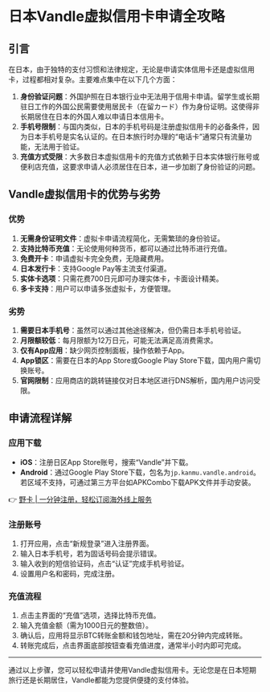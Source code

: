 # 日本Vandle虚拟信用卡申请全攻略

## 引言

在日本，由于独特的支付习惯和法律规定，无论是申请实体信用卡还是虚拟信用卡，过程都相对复杂。主要难点集中在以下几个方面：

1. **身份验证问题**：外国护照在日本银行业中无法用于信用卡申请。留学生或长期驻日工作的外国公民需要使用居民卡（在留カード）作为身份证明。这使得非长期居住在日本的外国人难以申请日本信用卡。
2. **手机号限制**：与国内类似，日本的手机号码是注册虚拟信用卡的必备条件，因为日本手机号是实名认证的。在日本旅行时办理的“电话卡”通常只有流量功能，无法用于验证。
3. **充值方式受限**：大多数日本虚拟信用卡的充值方式依赖于日本实体银行账号或便利店充值，这要求申请人必须居住在日本，进一步加剧了身份验证的问题。

## Vandle虚拟信用卡的优势与劣势

### 优势
1. **无需身份证明文件**：虚拟卡申请流程简化，无需繁琐的身份验证。
2. **支持比特币充值**：无论使用何种货币，都可以通过比特币进行充值。
3. **免费开卡**：申请虚拟卡完全免费，无隐藏费用。
4. **日本发行卡**：支持Google Pay等主流支付渠道。
5. **实体卡选项**：只需花费700日元即可办理实体卡，卡面设计精美。
6. **多卡支持**：用户可以申请多张虚拟卡，方便管理。

### 劣势
1. **需要日本手机号**：虽然可以通过其他途径解决，但仍需日本手机号验证。
2. **月限额较低**：每月限额为12万日元，可能无法满足高消费需求。
3. **仅有App应用**：缺少网页控制面板，操作依赖于App。
4. **App锁区**：需要在日本的App Store或Google Play Store下载，国内用户需切换账号。
5. **官网限制**：应用商店的跳转链接仅对日本地区进行DNS解析，国内用户访问受限。

## 申请流程详解

### 应用下载
- **iOS**：注册日区App Store账号，搜索“Vandle”并下载。
- **Android**：通过Google Play Store下载，包名为`jp.kanmu.vandle.android`。若区域不支持，可通过第三方平台如APKCombo下载APK文件并手动安装。

👉 [野卡 | 一分钟注册，轻松订阅海外线上服务](https://bbtdd.com/yeka)

### 注册账号
1. 打开应用，点击“新规登录”进入注册界面。
2. 输入日本手机号，若为固话号码会提示错误。
3. 输入收到的短信验证码，点击“认证”完成手机号验证。
4. 设置用户名和密码，完成注册。

### 充值流程
1. 点击主界面的“充值”选项，选择比特币充值。
2. 输入充值金额（需为1000日元的整数倍）。
3. 确认后，应用将显示BTC转账金额和钱包地址，需在20分钟内完成转账。
4. 转账完成后，点击界面底部按钮查看充值进度，通常半小时内即可完成。

---

通过以上步骤，您可以轻松申请并使用Vandle虚拟信用卡。无论您是在日本短期旅行还是长期居住，Vandle都能为您提供便捷的支付体验。